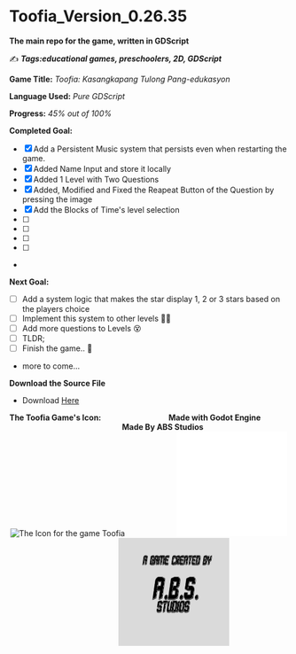 # Toofia_Version_0.26.35
**The main repo for the game, written in GDScript**

:writing_hand: ***Tags:educational games, preschoolers, 2D, GDScript***

**Game Title:** *Toofia: Kasangkapang Tulong Pang-edukasyon*

**Language Used:** *Pure GDScript*

**Progress:** *45% out of 100%*

**Completed Goal:**
- [x] Add a Persistent Music system that persists even when restarting the game.
- [x] Added Name Input and store it locally
- [x] Added 1 Level with Two Questions
- [x] Added, Modified and Fixed the Reapeat Button of the Question by pressing the image
- [x] Add the Blocks of Time's level selection
- [  ] 
- [  ]
- [  ]
- [  ]
- 
**Next Goal:**
- [  ] Add a system logic that makes the star display 1, 2 or 3 stars based on the players choice
- [  ] Implement this system to other levels :face_with_spiral_eyes:
- [  ] Add more questions to Levels :dizzy_face:
- [  ] TLDR;
- [  ] Finish the game.. :tada:
- more to come...

 

**Download the Source File**
- Download [Here](https://github.com/Moggle-Khraum/Toofia_Version_0.26.35/archive/refs/heads/main.zip)


<p align="center">
    <b> The Toofia Game's Icon:</b> &emsp; &emsp; &emsp; &emsp; &emsp; &emsp;&emsp;<b>Made with Godot Engine</b>&emsp; &emsp; &emsp; &emsp; &emsp; &emsp;<b>Made By ABS Studios</b><br>
    <img width="200" src="Assets/Icons/win7icon.ico" alt="The Icon for the game Toofia" title="Toofia Icon"> &emsp; &emsp; &emsp; &emsp; &emsp; <img width="200" src="Assets/Images/logo_godot.png" alt="Godot Engine Logo" title="Godot Engine"> &emsp; &emsp; &emsp; &emsp; &emsp; <img width="200" height="195" src="Assets/Images/abs5.png" alt="The Studio for the game Toofia" title="Studio Logo">
    <br>
</p>

    
